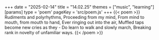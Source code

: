 +++
date = "2025-02-14"
title = "14.02.25"
themes = ["music", "learning"]
[params]
  type = 'poem'
  pageKey = 'src/poem.js'
+++
{{< poem >}}
Rudiments and polyrhythms,
Proceeding from my mind,
From mind to mouth, from mouth to hand,
Ever ringing out into the air,
Muffled taps become new cries as they -
Do learn to walk and slowly march,
Breaking rank in novelty of unfamiliar ways.
{{< /poem >}}